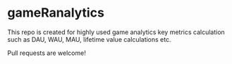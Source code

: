 # gameRanalytics
This repo is created for highly used game analytics key metrics calculation such as DAU, WAU, MAU, lifetime value calculations etc.

Pull requests are welcome! 
